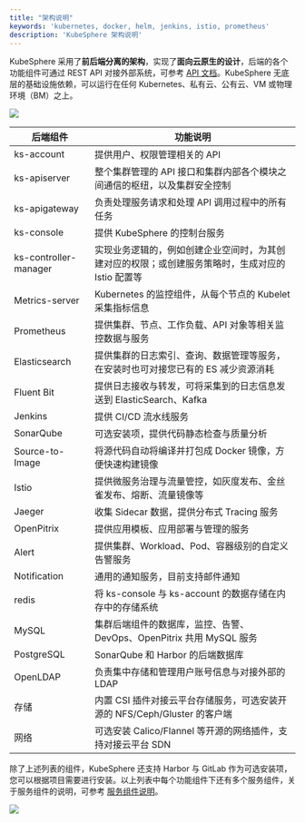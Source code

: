 ```yaml
---
title: "架构说明"
keywords: 'kubernetes, docker, helm, jenkins, istio, prometheus'
description: 'KubeSphere 架构说明'
---
```


KubeSphere 采用了**前后端分离的架构**，实现了**面向云原生的设计**，后端的各个功能组件可通过 REST API 对接外部系统，可参考 [API 文档](../../api-reference/api-docs)。KubeSphere 无底层的基础设施依赖，可以运行在任何 Kubernetes、私有云、公有云、VM 或物理环境（BM）之上。

![](https://pek3b.qingstor.com/kubesphere-docs/png/20190910101703.png)

|后端组件|功能说明|
|---|---|
|ks-account| 提供用户、权限管理相关的 API |
|ks-apiserver| 整个集群管理的 API 接口和集群内部各个模块之间通信的枢纽，以及集群安全控制 |
|ks-apigateway| 负责处理服务请求和处理 API 调用过程中的所有任务 |
|ks-console| 提供 KubeSphere 的控制台服务 |
|ks-controller-manager| 实现业务逻辑的，例如创建企业空间时，为其创建对应的权限；或创建服务策略时，生成对应的 Istio 配置等|
|Metrics-server|Kubernetes 的监控组件，从每个节点的 Kubelet 采集指标信息|
|Prometheus|提供集群、节点、工作负载、API 对象等相关监控数据与服务|
|Elasticsearch|提供集群的日志索引、查询、数据管理等服务，在安装时也可对接您已有的 ES 减少资源消耗|
|Fluent Bit|提供日志接收与转发，可将采集到的⽇志信息发送到 ElasticSearch、Kafka |
|Jenkins| 提供 CI/CD 流水线服务|
|SonarQube| 可选安装项，提供代码静态检查与质量分析 |
|Source-to-Image | 将源代码自动将编译并打包成 Docker 镜像，方便快速构建镜像 |
|Istio|提供微服务治理与流量管控，如灰度发布、金丝雀发布、熔断、流量镜像等|
|Jaeger | 收集 Sidecar 数据，提供分布式 Tracing 服务 |
|OpenPitrix | 提供应用模板、应用部署与管理的服务 |
|Alert | 提供集群、Workload、Pod、容器级别的自定义告警服务 |
|Notification| 通用的通知服务，目前支持邮件通知 |
|redis| 将 ks-console 与 ks-account 的数据存储在内存中的存储系统 |
|MySQL|集群后端组件的数据库，监控、告警、DevOps、OpenPitrix 共用 MySQL 服务|
|PostgreSQL |SonarQube 和 Harbor 的后端数据库|
|OpenLDAP|负责集中存储和管理用户账号信息与对接外部的 LDAP|
|存储|内置 CSI 插件对接云平台存储服务，可选安装开源的 NFS/Ceph/Gluster 的客户端|
|网络|可选安装 Calico/Flannel 等开源的网络插件，支持对接云平台 SDN|

除了上述列表的组件，KubeSphere 还支持 Harbor 与 GitLab 作为可选安装项，您可以根据项目需要进行安装。以上列表中每个功能组件下还有多个服务组件，关于服务组件的说明，可参考 [服务组件说明](../../infrastructure/components)。

![](https://pek3b.qingstor.com/kubesphere-docs/png/20190910143931.png)

